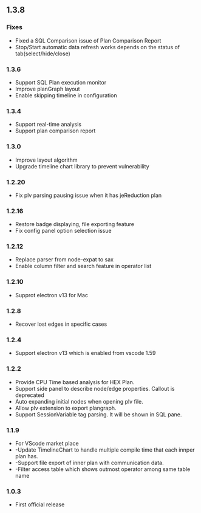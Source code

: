 ## 1.3.8

### Fixes

- Fixed a SQL Comparison issue of Plan Comparison Report
- Stop/Start automatic data refresh works depends on the status of tab(select/hide/close)

### 1.3.6

- Support SQL Plan execution monitor
- Improve planGraph layout
- Enable skipping timeline in configuration

### 1.3.4

- Support real-time analysis
- Support plan comparison report

### 1.3.0

- Improve layout algorithm
- Upgrade timeline chart library to prevent vulnerability

### 1.2.20

- Fix plv parsing pausing issue when it has jeReduction plan

### 1.2.16

- Restore badge displaying, file exporting feature
- Fix config panel option selection issue

### 1.2.12

- Replace parser from node-expat to sax
- Enable column filter and search feature in operator list

### 1.2.10

- Supprot electron v13 for Mac

### 1.2.8

- Recover lost edges in specific cases

### 1.2.4

- Support electron v13 which is enabled from vscode 1.59

### 1.2.2

- Provide CPU Time based analysis for HEX Plan.
- Support side panel to describe node/edge properties. Callout is deprecated
- Auto expanding initial nodes when opening plv file.
- Allow plv extension to export plangraph.
- Support SessionVariable tag parsing. It will be shown in SQL pane.

### 1.1.9

- For VScode market place
- -Update TimelineChart to handle multiple compile time that each innper plan has.
- -Support file export of inner plan with communication data.
- -Filter access table which shows outmost operator among same table name

### 1.0.3

- First official release
